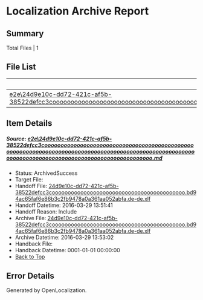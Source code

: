 # <a name='report-top'></a> Localization Archive Report

## Summary
 Total Files | 1

## File List
 Source File | Status | Details 
 ----------- | ------ | ------- 
 [e2e\24d9e10c-dd72-421c-af5b-38522defcc3cooooooooooooooooooooooooooooooooooooooooooooooooooooooooooooooooooooooooooooooooooooooooooooooooooooooooooooooooooooooooooooooooooooooooooooooooooooo.md](https://github.com/OpenLocalizationTest/oltest/blob/59883a28334d0b99aab450bc8a2962a148c3475f/e2e/24d9e10c-dd72-421c-af5b-38522defcc3cooooooooooooooooooooooooooooooooooooooooooooooooooooooooooooooooooooooooooooooooooooooooooooooooooooooooooooooooooooooooooooooooooooooooooooooooooooo.md) | ArchivedSuccess | [Details](#4b008e06bffeff95e146013b86936c0c1b329f8c1)

## Item Details
##### <a name='4b008e06bffeff95e146013b86936c0c1b329f8c1'></a> Source: [e2e\24d9e10c-dd72-421c-af5b-38522defcc3cooooooooooooooooooooooooooooooooooooooooooooooooooooooooooooooooooooooooooooooooooooooooooooooooooooooooooooooooooooooooooooooooooooooooooooooooooooo.md](https://github.com/OpenLocalizationTest/oltest/blob/59883a28334d0b99aab450bc8a2962a148c3475f/e2e/24d9e10c-dd72-421c-af5b-38522defcc3cooooooooooooooooooooooooooooooooooooooooooooooooooooooooooooooooooooooooooooooooooooooooooooooooooooooooooooooooooooooooooooooooooooooooooooooooooooo.md)
* Status: ArchivedSuccess
* Target File: 
* Handoff File: [24d9e10c-dd72-421c-af5b-38522defcc3coooooooooooooooooooooooooooooooooooooooooo.bd94ac65faf6e86b3c2fb9478a0a361aa052abfa.de-de.xlf](https://github.com/OpenLocalizationTestOrg/olhandoff-e2e/blob/5db390da70db52346364632253bd34fd8756f784/ol-handoff/OpenLocalizationTestOrg/oltest.de-de/ci/ht/24d9e10c-dd72-421c-af5b-38522defcc3coooooooooooooooooooooooooooooooooooooooooo.bd94ac65faf6e86b3c2fb9478a0a361aa052abfa.de-de.xlf)
* Handoff Datetime: 2016-03-29 13:51:41
* Handoff Reason: Include
* Archive File: [24d9e10c-dd72-421c-af5b-38522defcc3coooooooooooooooooooooooooooooooooooooooooo.bd94ac65faf6e86b3c2fb9478a0a361aa052abfa.de-de.xlf](https://github.com/OpenLocalizationTestOrg/olhandoff-e2e/blob/51560f0869d66fb0d2169d120b47a28c800d8453/ol-handoff/OpenLocalizationTestOrg/oltest.de-de/ci/ht/archive/24d9e10c-dd72-421c-af5b-38522defcc3coooooooooooooooooooooooooooooooooooooooooo.bd94ac65faf6e86b3c2fb9478a0a361aa052abfa.de-de.xlf)
* Archive Datetime: 2016-03-29 13:53:02
* Handback File: 
* Handback Datetime: 0001-01-01 00:00:00
* [Back to Top](#report-top)


## Error Details

Generated by OpenLocalization.
